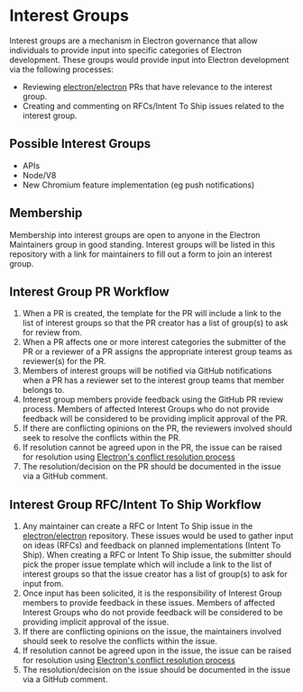 # Interest Groups

Interest groups are a mechanism in Electron governance that allow individuals to provide input into specific categories of Electron development.  These groups would provide input into Electron development via the following processes:

* Reviewing [electron/electron](https://github.com/electron/electron) PRs that have relevance to the interest group.
* Creating and commenting on RFCs/Intent To Ship issues related to the interest group.

## Possible Interest Groups

* APIs
* Node/V8
* New Chromium feature implementation (eg push notifications)

## Membership

Membership into interest groups are open to anyone in the Electron Maintainers group in good standing.
Interest groups will be listed in this repository with a link for maintainers to fill out a form to join an interest group.

## Interest Group PR Workflow

1. When a PR is created, the template for the PR will include a link to the list of interest groups so that the PR creator has a list of group(s) to ask for review from.
2. When a PR affects one or more interest categories the submitter of the PR or a reviewer of a PR assigns the appropriate interest group teams as reviewer(s) for the PR.
3. Members of interest groups will be notified via GitHub notifications when a PR has a reviewer set to the interest group teams that member belongs to.
4. Interest group members provide feedback using the GitHub PR review process.  Members of affected Interest Groups who do not provide feedback will be considered to be providing implicit approval of the PR.
5. If there are conflicting opinions on the PR, the reviewers involved should seek to resolve the conflicts within the PR.
6. If resolution cannot be agreed upon in the PR, the issue can be raised for resolution using [Electron's conflict resolution process](policy/charter.md#Reaching-Agreement)
7. The resolution/decision on the PR should be documented in the issue via a GitHub comment.

## Interest Group RFC/Intent To Ship Workflow

1. Any maintainer can create a RFC or Intent To Ship issue in the [electron/electron](https://github.com/electron/electron) repository.  These issues would be used to gather input on ideas (RFCs) and feedback on planned implementations (Intent To Ship).  When creating a RFC or Intent To Ship issue, the submitter should pick the proper issue template which will include a link to the list of interest groups so that the issue creator has a list of group(s) to ask for input from.
2. Once input has been solicited, it is the responsibility of Interest Group members to provide feedback in these issues.  Members of affected Interest Groups who do not provide feedback will be considered to be providing implicit approval of the issue.
3. If there are conflicting opinions on the issue, the maintainers involved should seek to resolve the conflicts within the issue.
4. If resolution cannot be agreed upon in the issue, the issue can be raised for resolution using [Electron's conflict resolution process](policy/charter.md#Reaching-Agreement)
5. The resolution/decision on the issue should be documented in the issue via a GitHub comment.
